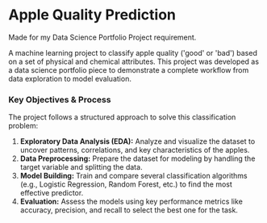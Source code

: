 # Apple Quality Prediction
Made for my  Data Science Portfolio Project requirement.

A machine learning project to classify apple quality ('good' or 'bad') based on a set of physical and chemical attributes. This project was developed as a data science portfolio piece to demonstrate a complete workflow from data exploration to model evaluation.

### Key Objectives & Process

The project follows a structured approach to solve this classification problem:

1.  **Exploratory Data Analysis (EDA):** Analyze and visualize the dataset to uncover patterns, correlations, and key characteristics of the apples.
2.  **Data Preprocessing:** Prepare the dataset for modeling by handling the target variable and splitting the data.
3.  **Model Building:** Train and compare several classification algorithms (e.g., Logistic Regression, Random Forest, etc.) to find the most effective predictor.
4.  **Evaluation:** Assess the models using key performance metrics like accuracy, precision, and recall to select the best one for the task.
